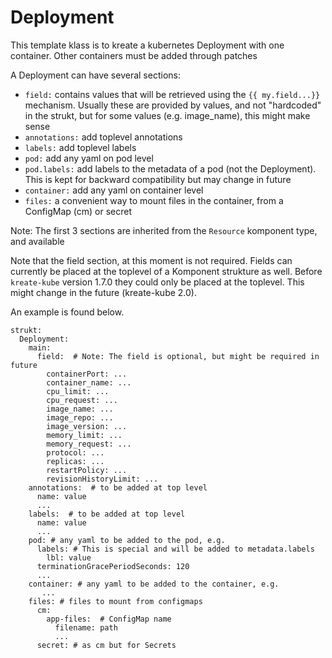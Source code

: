# Deployment
This template klass is to kreate a kubernetes Deployment with one container.
Other containers must be added through patches


A Deployment can have several sections:
- `field:` contains values that will be retrieved using the `{{ my.field...}}` mechanism.
  Usually these are provided by values, and not "hardcoded" in the strukt,
  but for some values (e.g. image_name), this might make sense
- `annotations:` add toplevel annotations
- `labels:` add toplevel labels
- `pod:` add any yaml on pod level
- `pod.labels:` add labels to the metadata of a pod (not the Deployment). This is kept for backward compatibility but may change in future
- `container:` add any yaml on container level
- `files:` a convenient way to mount files in the container, from a ConfigMap (cm) or secret

Note: The first 3 sections are inherited from the `Resource` komponent type, and available

Note that the field section, at this moment is not required.
Fields can currently be placed at the toplevel of a Komponent strukture as well.
Before `kreate-kube` version 1.7.0 they could only be placed at the toplevel.
This might change in the future (kreate-kube 2.0).

An example is found below.
```
strukt:
  Deployment:
    main:
      field:  # Note: The field is optional, but might be required in future
        containerPort: ...
        container_name: ...
        cpu_limit: ...
        cpu_request: ...
        image_name: ...
        image_repo: ...
        image_version: ...
        memory_limit: ...
        memory_request: ...
        protocol: ...
        replicas: ...
        restartPolicy: ...
        revisionHistoryLimit: ...
    annotations:  # to be added at top level
      name: value
      ...
    labels:  # to be added at top level
      name: value
      ...
    pod: # any yaml to be added to the pod, e.g.
      labels: # This is special and will be added to metadata.labels
        lbl: value
      terminationGracePeriodSeconds: 120
      ...
    container: # any yaml to be added to the container, e.g.
       ...
    files: # files to mount from configmaps
      cm:
        app-files:  # ConfigMap name
          filename: path
          ...
      secret: # as cm but for Secrets
```
